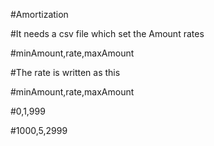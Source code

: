 ﻿#Amortization
 
#It needs a csv file which set the Amount rates

#minAmount,rate,maxAmount

#The rate is written as this

#minAmount,rate,maxAmount

#0,1,999

#1000,5,2999
